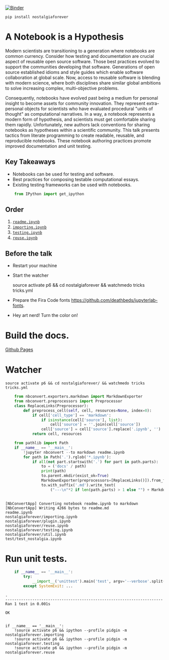 
[![Binder](https://mybinder.org/badge.svg)](https://mybinder.org/v2/gh/deathbeds/nostalgiaforever/master)

    pip install nostalgiaforever

# A Notebook is a Hypothesis

Modern scientists are transitioning to a generation where notebooks are common currency. Consider how testing and documentation are crucial aspect of reusable open source software. Those best practices evolved to support the communities developing that software. Generations of open source established idioms and style guides which enable software collaboration at global scale. Now, access to reusable software is blending with modern science, where both disciplines share similar global ambitions to solve increasing complex, multi-objective problems.

Consequently, notebooks have evolved past being a medium for personal insight to become assets for community innovation. They represent extra-personal objects for scientists who have evaluated procedural "units of thought" as computational narratives. In a way, a notebook represents a modern form of hypothesis, and scientists must get comfortable sharing them rapidly. Unfortunately, new authors lack conventions for sharing notebooks as hypotheses within a scientific community. This talk presents tactics from literate programming to create readable, reusable, and reproducible notebooks. These notebook authoring practices promote improved documentation and unit testing.

## Key Takeaways

* Notebooks can be used for testing and software.
* Best practices for composing testable computational essays.
* Existing testing frameworks can be used with notebooks.



```python
    from IPython import get_ipython
```

## Order

1. [`readme.ipynb`](readme.ipynb)
1. [`importing.ipynb`](nostalgiaforever/importing.ipynb)
2. [`testing.ipynb`](nostalgiaforever/testing.ipynb)
3. [`reuse.ipynb`](nostalgiaforever/reuse.ipynb)

## Before the talk

* Restart your machine
* Start the watcher

    source activate p6 && cd nostalgiaforever && watchmedo tricks tricks.yml
            
* Prepare the Fira Code fonts https://github.com/deathbeds/jupyterlab-fonts.
* Hey art nerd! Turn the color on!

# Build the docs.

[Github Pages](https://deathbeds.github.io/nostalgiaforever/)

# Watcher

    source activate p6 && cd nostalgiaforever/ && watchmedo tricks tricks.yml


```python
    from nbconvert.exporters.markdown import MarkdownExporter
    from nbconvert.preprocessors import Preprocessor
    class ReplaceLinks(Preprocessor):
        def preprocess_cell(self, cell, resources=None, index=0):
            if cell['cell_type'] == 'markdown':
                if isinstance(cell['source'], list): 
                    cell['source'] = ''.join(cell['source'])
                cell['source'] = cell['source'].replace('.ipynb', '')
            return cell, resources
```


```python
    from pathlib import Path
    if __name__ == '__main__':
        !jupyter nbconvert --to markdown readme.ipynb
        for path in Path('.').rglob('*.ipynb'):
            if all(not part.startswith('.') for part in path.parts):
                to = ('docs' / path)
                print(path)
                to.parent.mkdir(exist_ok=True)
                MarkdownExporter(preprocessors=[ReplaceLinks()]).from_filename(path)[0]
                to.with_suffix('.md').write_text(
                    ("---\n"*2 if len(path.parts) > 1 else "") + MarkdownExporter(preprocess=[ReplaceLinks()]).from_filename(path)[0])
        
```

    [NbConvertApp] Converting notebook readme.ipynb to markdown
    [NbConvertApp] Writing 4266 bytes to readme.md
    readme.ipynb
    nostalgiaforever/importing.ipynb
    nostalgiaforever/plugin.ipynb
    nostalgiaforever/reuse.ipynb
    nostalgiaforever/testing.ipynb
    nostalgiaforever/util.ipynb
    test/test_nostalgia.ipynb


# Run unit tests.


```python
    if __name__ == '__main__':
        try:
            __import__('unittest').main('test', argv='--verbose'.split())
        except SystemExit: ...
```

    .
    ----------------------------------------------------------------------
    Ran 1 test in 0.001s
    
    OK


    if __name__ == '__main__':
        !source activate p6 && ipython --profile pidgin -m nostalgiaforever.importing
        !source activate p6 && ipython --profile pidgin -m nostalgiaforever.testing
        !source activate p6 && ipython --profile pidgin -m nostalgiaforever.reuse
